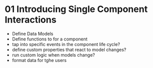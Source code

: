 # 01 Introducing Single Component Interactions

- Define Data Models
- Define functions to for a component
- tap into specific events in the component life cycle?
- define custom properties that react to model changes?
- run custom logic when models change?
- format data for tghe users